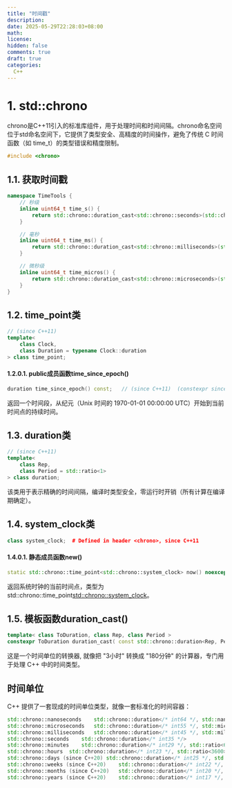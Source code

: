 ```yaml
---
title: "时间戳"
description: 
date: 2025-05-29T22:28:03+08:00
math: 
license: 
hidden: false
comments: true
draft: true
categories:
  C++
---
```


# 1. std::chrono
chrono是C++11引入的标准库组件，用于处理时间和时间间隔。chrono命名空间位于std命名空间下，它提供了类型安全、高精度的时间操作，避免了传统 C 时间函数（如 time_t）的类型错误和精度限制。

```cpp
#include <chrono>
```

## 1.1. 获取时间戳
```cpp
namespace TimeTools {
    // 秒级
	inline uint64_t time_s() {
		return std::chrono::duration_cast<std::chrono::seconds>(std::chrono::system_clock::now().time_since_epoch()).count();
	}

	// 毫秒
	inline uint64_t time_ms() {
		return std::chrono::duration_cast<std::chrono::milliseconds>(std::chrono::system_clock::now().time_since_epoch()).count();
	}

	// 微秒级
	inline uint64_t time_micros() {
		return std::chrono::duration_cast<std::chrono::microseconds>(std::chrono::system_clock::now().time_since_epoch()).count();
	}
}	
```

## 1.2. time_point类
```cpp
// (since C++11)
template<
    class Clock,
    class Duration = typename Clock::duration
> class time_point;
```

#### 1.2.0.1. public成员函数time_since_epoch()
```cpp
duration time_since_epoch() const;   // (since C++11)  (constexpr since C++14)
```
返回一个时间段，从纪元（Unix 时间的 1970-01-01 00:00:00 UTC）开始到当前时间点的持续时间。

## 1.3. duration类
```cpp
// (since C++11)
template<
    class Rep,
    class Period = std::ratio<1>
> class duration;
```
该类用于表示精确的时间间隔，编译时类型安全，零运行时开销（所有计算在编译期确定）。


## 1.4. system_clock类
```cpp
class system_clock;  # Defined in header <chrono>, since C++11
```

#### 1.4.0.1. 静态成员函数new()
```cpp
static std::chrono::time_point<std::chrono::system_clock> now() noexcept;      // (since C++11)
```
返回系统时钟的当前时间点，类型为std::chrono::time_point<std::chrono::system_clock>。

## 1.5. 模板函数duration_cast()
```cpp 
template< class ToDuration, class Rep, class Period >
constexpr ToDuration duration_cast( const std::chrono::duration<Rep, Period>& d );     // (since C++11)
```
这是一个时间单位的转换器, 就像把 "3小时" 转换成 "180分钟" 的计算器，专门用于处理 C++ 中的时间类型。



## 时间单位
C++ 提供了一套现成的时间单位类型，就像一套标准化的时间容器：
```cpp
std::chrono::nanoseconds	std::chrono::duration</* int64 */, std::nano>
std::chrono::microseconds	std::chrono::duration</* int55 */, std::micro>
std::chrono::milliseconds	std::chrono::duration</* int45 */, std::milli>
std::chrono::seconds	std::chrono::duration</* int35 */>
std::chrono::minutes	std::chrono::duration</* int29 */, std::ratio<60>>
std::chrono::hours	std::chrono::duration</* int23 */, std::ratio<3600>>
std::chrono::days (since C++20)	std::chrono::duration</* int25 */, std::ratio<86400>>
std::chrono::weeks (since C++20)	std::chrono::duration</* int22 */, std::ratio<604800>>
std::chrono::months (since C++20)	std::chrono::duration</* int20 */, std::ratio<2629746>>
std::chrono::years (since C++20)	std::chrono::duration</* int17 */, std::ratio<31556952>>
```
